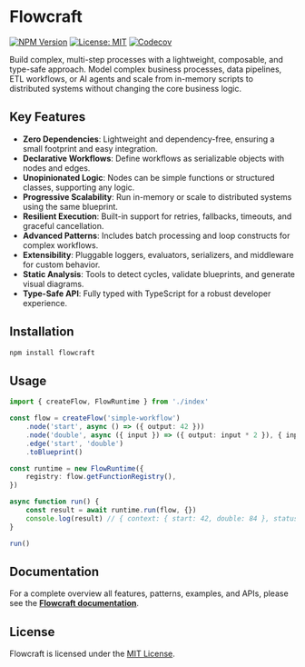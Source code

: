 # Flowcraft

[![NPM Version](https://img.shields.io/npm/v/flowcraft.svg)](https://www.npmjs.com/package/flowcraft)
[![License: MIT](https://img.shields.io/badge/License-MIT-yellow.svg)](https://opensource.org/licenses/MIT)
[![Codecov](https://img.shields.io/codecov/c/github/gorango/flowcraft/master)](https://codecov.io/github/gorango/flowcraft)

Build complex, multi-step processes with a lightweight, composable, and type-safe approach. Model complex business processes, data pipelines, ETL workflows, or AI agents and scale from in-memory scripts to distributed systems without changing the core business logic.

## Key Features

- **Zero Dependencies**: Lightweight and dependency-free, ensuring a small footprint and easy integration.
- **Declarative Workflows**: Define workflows as serializable objects with nodes and edges.
- **Unopinionated Logic**: Nodes can be simple functions or structured classes, supporting any logic.
- **Progressive Scalability**: Run in-memory or scale to distributed systems using the same blueprint.
- **Resilient Execution**: Built-in support for retries, fallbacks, timeouts, and graceful cancellation.
- **Advanced Patterns**: Includes batch processing and loop constructs for complex workflows.
- **Extensibility**: Pluggable loggers, evaluators, serializers, and middleware for custom behavior.
- **Static Analysis**: Tools to detect cycles, validate blueprints, and generate visual diagrams.
- **Type-Safe API**: Fully typed with TypeScript for a robust developer experience.

## Installation

```bash
npm install flowcraft
```

## Usage

```typescript
import { createFlow, FlowRuntime } from './index'

const flow = createFlow('simple-workflow')
	.node('start', async () => ({ output: 42 }))
	.node('double', async ({ input }) => ({ output: input * 2 }), { inputs: 'start' })
	.edge('start', 'double')
	.toBlueprint()

const runtime = new FlowRuntime({
	registry: flow.getFunctionRegistry(),
})

async function run() {
	const result = await runtime.run(flow, {})
	console.log(result) // { context: { start: 42, double: 84 }, status: 'completed' }
}

run()
```

## Documentation

For a complete overview all features, patterns, examples, and APIs, please see the **[Flowcraft documentation](https://flowcraft.js.org/)**.

## License

Flowcraft is licensed under the [MIT License](LICENSE).
